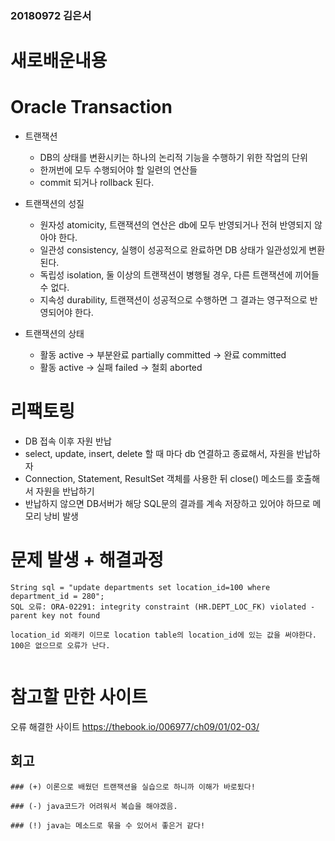 ### 20180972 김은서

# 새로배운내용

# Oracle Transaction
* 트랜잭션
  * DB의 상태를 변환시키는 하나의 논리적 기능을 수행하기 위한 작업의 단위
  * 한꺼번에 모두 수행되어야 할 일련의 연산들
  * commit 되거나 rollback 된다.

* 트랜잭션의 성질
  * 원자성 atomicity, 트랜잭션의 연산은 db에 모두 반영되거나 전혀 반영되지 않아야 한다.
  * 일관성 consistency, 실행이 성공적으로 완료하면 DB 상태가 일관성있게 변환된다.
  * 독립성 isolation, 둘 이상의 트랜잭션이 병행될 경우, 다른 트랜잭션에 끼어들 수 없다.
  * 지속성 durability, 트랜잭션이 성공적으로 수행하면 그 결과는 영구적으로 반영되어야 한다.
  
* 트랜잭션의 상태 
  * 활동 active -> 부분완료 partially committed -> 완료 committed
  * 활동 active -> 실패 failed -> 철회 aborted

# 리팩토링
* DB 접속 이후 자원 반납
 * select, update, insert, delete 할 때 마다 db 연결하고 종료해서, 자원을 반납하자
 * Connection, Statement, ResultSet 객체를 사용한 뒤 close() 메소드를 호출해서 자원을 반납하기
 * 반납하지 않으면 DB서버가 해당 SQL문의 결과를 계속 저장하고 있어야 하므로 메모리 낭비 발생


# 문제 발생 + 해결과정
```
String sql = "update departments set location_id=100 where department_id = 280";
SQL 오류: ORA-02291: integrity constraint (HR.DEPT_LOC_FK) violated - parent key not found

location_id 외래키 이므로 location table의 location_id에 있는 값을 써야한다.
100은 없으므로 오류가 난다.


```




# 참고할 만한 사이트
오류 해결한 사이트
https://thebook.io/006977/ch09/01/02-03/


## 회고
```
### (+) 이론으로 배웠던 트랜잭션을 실습으로 하니까 이해가 바로됬다!

### (-) java코드가 어려워서 복습을 해야겠음.

### (!) java는 메소드로 묶을 수 있어서 좋은거 같다!
```

